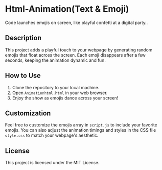 # Html-Animation(Text & Emoji)
Code launches emojis on screen, like playful confetti at a digital party..

## Description

This project adds a playful touch to your webpage by generating random emojis that float across the screen. Each emoji disappears after a few seconds, keeping the animation dynamic and fun.

## How to Use

1. Clone the repository to your local machine.
2. Open `Animationhtml.html` in your web browser.
3. Enjoy the show as emojis dance across your screen!

## Customization

Feel free to customize the emojis array in `script.js` to include your favorite emojis. You can also adjust the animation timings and styles in the CSS file `style.css` to match your webpage's aesthetic.

## License

This project is licensed under the MIT License.
